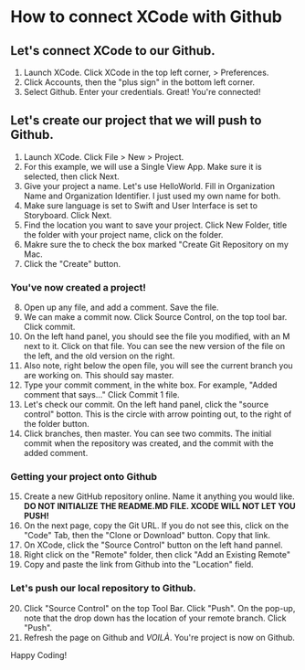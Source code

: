 # How to connect XCode with Github 

## Let's connect XCode to our Github.
1. Launch XCode. Click XCode in the top left corner, > Preferences.
2. Click Accounts, then the "plus sign" in the bottom left corner.
3. Select Github. Enter your credentials. 
Great! You're connected!

## Let's create our project that we will push to Github.

1. Launch XCode. Click File > New > Project. 
2. For this example, we will use a Single View App. Make sure it is selected, then click Next.
3. Give your project a name. Let's use HelloWorld. Fill in Organization Name and Organization Identifier. I just used my own name for both.
4. Make sure language is set to Swift and User Interface is set to Storyboard. Click Next.
5. Find the location you want to save your project. Click New Folder, title the folder with your project name, click on the folder.
6. Makre sure the to check the box marked "Create Git Repository on my Mac.
7. Click the "Create" button.

### You've now created a project!

8. Open up any file, and add a comment. Save the file.
9. We can make a commit now. Click Source Control, on the top tool bar. Click commit.
10. On the left hand panel, you should see the file you modified, with an M next to it. Click on that file. You can see the new version of the file on the left, and the old version on the right. 
11. Also note, right below the open file, you will see the current branch you are working on. This should say master.
12. Type your commit comment, in the white box. For example, "Added comment that says..." Click Commit 1 file.
13. Let's check our commit. On the left hand panel, click the "source control" botton. This is the circle with arrow pointing out, to the right of the folder button.
14. Click branches, then master. You can see two commits. The initial commit when the repository was created, and the commit with the added comment.

### Getting your project onto Github
15. Create a new GitHub repository online. Name it anything you would like. 
**DO NOT INITIALIZE THE README.MD FILE. XCODE WILL NOT LET YOU PUSH!**
16. On the next page, copy the Git URL. If you do not see this, click on the "Code" Tab, then the "Clone or Download" button. Copy that link.
17. On XCode, click the "Source Control" button on the left hand pannel.
18. Right click on the "Remote" folder, then click "Add an Existing Remote"
19. Copy and paste the link from Github into the "Location" field.

### Let's push our local repository to Github.
20. Click "Source Control" on the top Tool Bar. Click "Push". On the pop-up, note that the drop down has the location of your remote branch. Click "Push".
21. Refresh the page on Github and *VOILÀ*. You're project is now on Github.

Happy Coding!
